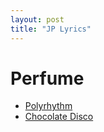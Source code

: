 ```yaml
---
layout: post
title: "JP Lyrics"
---
```


# Perfume
- [Polyrhythm](jp_lyrics/polyrhythm.md)
- [Chocolate Disco](jp_lyrics/chocolate_disco.md)
